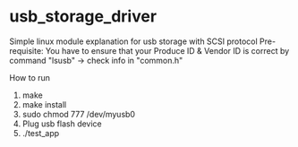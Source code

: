 # usb_storage_driver
Simple linux module explanation for usb storage with SCSI protocol
Pre-requisite:
    You have to ensure that your Produce ID & Vendor ID is correct by command "lsusb" -> check info in "common.h"
    
How to run
1. make
2. make install
3. sudo chmod 777 /dev/myusb0
4. Plug usb flash device
5. ./test_app
